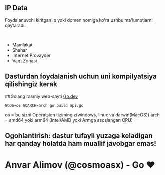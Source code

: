 ## IP Data
<p>Foydalanuvchi kiritgan ip yoki domen nomiga ko'ra ushbu ma'lumotlarni qaytaradi: </p><br>
<ul>
<li>Mamlakat</li>
<li>Shahar</li>
<li>Internet Provayder</li>
<li>Vaqt Zonasi</li>
</ul>

<h2>Dasturdan foydalanish uchun uni kompilyatsiya qilishingiz kerak</h2>
##Golang rasmiy web-sayti <a href="https://go.dev">Go.dev</a>

```
GOOS=os GOARCH=arch go build api.go
```

os = bu sizni Operatsion tizimingiz(windows, linux va darwin(MacOS))
arch = amd64 yoki arm64 (Intel/AMD yoki Armga asoslangan CPU)


## Ogohlantirish: dastur tufayli yuzaga keladigan har qanday holatda ham muallif javobgar emas!

# Anvar Alimov (@cosmoasx) - Go ❤️
